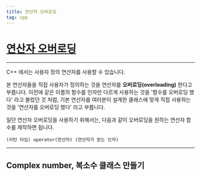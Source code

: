 ```yaml
---
title: 연산자 오버로딩
tag: cpp
---
```




# [연산자 오버로딩](https://modoocode.com/202)

---

C++ 에서는 사용자 정의 연산자를 사용할 수 있습니다. 

본 연산자들을 직접 사용자가 정의하는 것을 연산자를 **오버로딩(overloading)** 한다고 부릅니다. 이전에 같은 이름의 함수를 인자만 다르게 사용하는 것을 '함수를 오버로딩 했다' 라고 불렀던 것 처럼, 기본 연산자를 여러분이 설계한 클래스에 맞게 직접 사용하는 것을 '연산자를 오버로딩 했다' 라고 부릅니다.

일단 연산자 오버로딩을 사용하기 위해서는, 다음과 같이 오버로딩을 원하는 연산자 함수를 제작하면 됩니다.

```
(리턴 타입) operator(연산자) (연산자가 받는 인자)
```

---

## Complex number, 복소수 클래스 만들기

